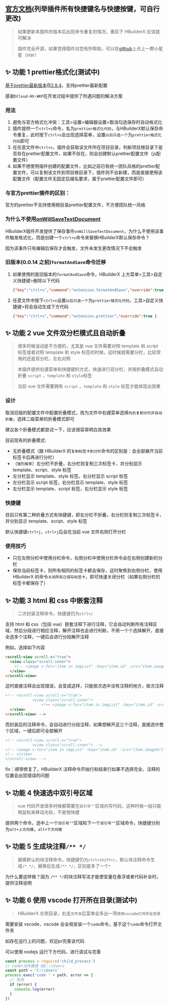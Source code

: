 ## [官方文档](https://zqy233.github.io/formatAndSave/)(列举插件所有快捷键名与快捷按键，可自行更改)

> 如果更新本插件的版本后出现命令重复的情况，重启下 HBuilderX 应该就可解决
>
> 插件完全开源，如果觉得插件对您有所帮助，可以在[github](https://github.com/zqy233/formatAndSave)上点上一颗小星星（star）

## ✨ 功能 1 prettier格式化(测试中)

基于prettier最新版本@2.8.4，支持prettier最新配置

感谢`DCloud-HX-WKP`在开发过程中提供了所遇问题的解决方案

### 用法

1. 避免与官方格式化冲突：工具>设置>编辑器设置>取消勾选保存时自动格式化
2. 插件提供一个`ctrl+s`命令，名为`prettier格式化代码`，与HBuilderX默认保存命令重复，此时按下`ctrl+s`会出现选择菜单，设置`以后只选一个`为`prettier格式化代码`即可
3. 在任意文件中`ctrl+s`，插件会获取该文件所在项目目录，判断项目根目录下是否存在prettier配置文件，如果不存在，则会创建默认prettier配置文件（js配置文件）
4. 如果不想使用插件创建的配置文件，比如之前已有统一团队风格的prettier配置文件，可以复制该文件到项目根目录下，插件则不会新建，而是直接使用该配置文件（配置文件无固定后缀名要求，属于prettier配置文件即可）

### 与官方prettier插件的区别：

官方的prettier不支持使用根目录prettier配置文件，不方便团队统一风格

### 为什么不使用[onWillSaveTextDocument](https://hx.dcloud.net.cn/ExtensionDocs/Api/workspace/onWillSaveTextDocument?id=onwillsavetextdocument)

HBuilderX插件开发提供了保存事件`onWillSaveTextDocument`，为什么不使用该事件触发格式化，而是创建一个`ctrl+s`命令来替换HBuilderX默认保存命令？

因为该事件只有编辑后保存才会触发，文件未发生更改情况下不会触发

### 旧版本(0.0.14 之前)`formatAndSave`命令迁移

1. 如果使用的是旧版本的`formatAndSave`命令，HBuilderX 上方菜单>工具>自定义快捷键>删除以下代码

   ```json
   {"key":"ctrl+s","command":"extension.formatAndSave","override":true }
   ```

2. 任意文件中按下`ctrl+s`设置`以后只选一个`为`prettier格式化代码`，工具>自定义快捷键>将会自动生成下方代码

   ```json
   {"key":"ctrl+s","command":"extension.prettier","override":true }
   ```

## ✨ 功能 2 vue 文件双分栏模式且自动折叠

> 很多时候滚动是不方便的，尤其是 vue 文件需要对照 template 和 script 标签或者对照 template 和 style 标签的时候，这时候就需要分栏，比较常用的还是双分栏，左右对照
>
> 本插件提供右键菜单和快捷键的方式，快速进行双分栏，并按折叠模式自动折叠 `script` ，`template` 和 `style`标签
>
> 当前 vue 文件需要拥有 `script` ，`template` 和 `style` 标签才能体现出效果

### 设计

取消旧版的配置文件中配置折叠模式，改为文件中右键菜单选择`向右复制分栏并自动折叠`，选择二级菜单的折叠模式即可

建议各个折叠模式都尝试一下，应该很容易明白其效果

目前现有的折叠模式:

- 无折叠模式（跟 HBuilderX 的`复制标签卡到分栏`命令的区别是：会全部展开当前标签卡后再进行分栏）
- （`强烈推荐`）左分栏不折叠，右分栏则复制三次标签卡，并分别显示 template、script、style 标签
- 左分栏显示 template、style 标签，右分栏显示 script 标签
- 左分栏显示 script 标签，右分栏显示 template、style 标签
- 左分栏显示 template、script 标签，右分栏显示 style 标签

### 快捷键

目前只有第二种折叠方式有快捷键，即左分栏不折叠，右分栏则复制三次标签卡，并分别显示 template、script、style 标签

默认快捷键`ctrl+j`，`ctrl+j`后会在当前 vue 文件右侧打开分栏

### 使用技巧

- 只在左侧分栏中使用分栏命令，右侧分栏中使用分栏命令会在右侧创建新的分栏
- 保存当前标签卡，则所有相同的标签卡都会保存，这时聚焦到右侧分栏，使用 HBuilderX 的命令`关闭所有已保存标签卡`，即可快速关闭分栏（如果右侧分栏的标签卡都保存了）

## ✨ 功能 3 html 和 css 中嵌套注释

> 二次封装注释命令，快捷键仍为`ctrl+/`

支持 html 和 css（包括 vue）嵌套注释下进行注释，它会自动判断所有注释区域，然后分段进行相应注释，解开注释也会进行判断，不用一个个选择解开，直接全选多个注释，一键后会进行分段解开注释

例如，选择如下内容

```html
<scroll-view scroll-x="true">
  <view class="scroll-inner">
    <!-- <image v-for="item in imgList" :key="item.id" :src="item.imageUrl" mode="aspectFill"></image> -->
  </view>
</scroll-view>
```

这时直接注释会出现错误，会变成这样，只能依次选中没有注释的地方，依次注释

```html
<!-- <scroll-view scroll-x="true">
            <view class="scroll-inner">
                <!-- <image v-for="item in imgList" :key="item.id" :src="item.imageUrl" mode="aspectFill"></image> -->
  </view>
</scroll-view> -->
```

而封装后的注释命令，会自动进行分段注释，如果想解开这三个注释，直接选中整个区域，一键后即可全部解开

```html
<!-- <scroll-view scroll-x="true">
            <view class="scroll-inner"> -->
<!-- <image v-for="item in imgList" :key="item.id" :src="item.imageUrl" mode="aspectFill"></image> -->
<!-- </view>
</scroll-view> -->
```

fix：顺带修复了，HBuilderX 注释命令开始行和结束行如果不选择完全，注释的位置会出现错误的问题

## ✨ 功能 4 快速选中双引号区域

> vue 代码开发很多时候都需要在`双引号""`区域内写代码，这种时候一般只能用鼠标来移动光标，不是很快捷

提供两个命令，选中上一个`双引号""`区域和下一个`双引号""`区域命令，快捷键分别为`alt+上方向键`，`alt+下方向键`

## ✨ 功能 5 生成块注释`/** */`

> 替换默认的块注释命令，快捷键仍为`ctrl+shift+/`，默认块注释命令生成`/* */`，替换后生成`/** */`，区别是多了一个`*`

为什么要这样做？因为 `/** */`的块注释写法才能使变量在悬浮或者代码补全时，提供注释说明

## ✨ 功能 6 使用 vscode 打开所在目录(测试中)

> HBuilderX 左侧目录，右击`文件夹`后菜单会多出一项`使用vscode打开所在目录`

需要安装 vscode，vscode 会全局安装一个`code`命令，基于这个`code`命令打开文件夹

如存在运行上的问题，欢迎pr完善该代码

可以使用 nodejs 运行下方代码，进行调试与完善

```js
const process = require('child_process')
// code+文件路径 如C:\\Users
const path = 'C:\\Users'
process.exec('code ' + path, error => {
  // 失败
  if (error) {
    console.log(error)
  }
})
```